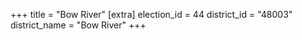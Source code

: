 +++
title = "Bow River"
[extra]
election_id = 44
district_id = "48003"
district_name = "Bow River"
+++
